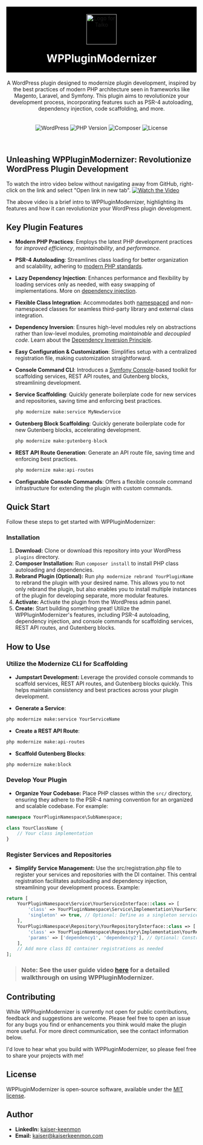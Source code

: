 

<p align="center" style="background-color:black; padding:20px; margin-bottom:0;">
  <img src="https://raw.githubusercontent.com/kaiserkeenmon/WPPluginModernizer/master/wppm-logo.png" width="80" alt="Logo for Taiko" />
</p>

<h1 align="center" style="background-color:black; color: white; padding-bottom: 20px; margin-top:0;">
  WPPluginModernizer
</h1>

<div align="center">
A WordPress plugin designed to modernize plugin development, inspired by the best practices of modern PHP 
architecture seen in frameworks like Magento, Laravel, and Symfony. This plugin aims to revolutionize your development 
process, incorporating features such as PSR-4 autoloading, dependency injection, code scaffolding, and more.
</div>

<div align="center" style="padding: 20px 0;">


![WordPress](https://img.shields.io/badge/WordPress-%3E%3D5.8-blue.svg)
![PHP Version](https://img.shields.io/badge/PHP-%3E%3D8.1-777BB4.svg)
![Composer](https://img.shields.io/badge/Composer-Enabled-885630.svg)
![License](https://img.shields.io/badge/license-MIT-green.svg)
</div>

## Unleashing WPPluginModernizer: Revolutionize WordPress Plugin Development

To watch the intro video below without navigating away from GitHub, right-click on the link and select "Open link in new tab". 
[![Watch the Video](https://raw.githubusercontent.com/kaiserkeenmon/WPPluginModernizer/master/thumb.png)](https://youtu.be/gdDSBzfBm50?si=ak1Uheubbe4oMeQj "WPPluginModernizer Intro")

The above video is a brief intro to WPPluginModernizer, highlighting its features and how it can revolutionize your WordPress plugin development.

## Key Plugin Features

- **Modern PHP Practices**: Employs the latest PHP development practices for *improved efficiency*, *maintainability*, and *performance*.
- **PSR-4 Autoloading**: Streamlines class loading for better organization and scalability, adhering to [modern PHP standards](https://www.php-fig.org/psr/psr-4/).
- **Lazy Dependency Injection**: Enhances performance and flexibility by loading services only as needed, with easy swapping of implementations. More on [dependency injection](https://en.wikipedia.org/wiki/Dependency_injection).
- **Flexible Class Integration**: Accommodates both [namespaced](https://www.php.net/manual/en/language.namespaces.rationale.php) and non-namespaced classes for seamless third-party library and external class integration.
- **Dependency Inversion**: Ensures high-level modules rely on abstractions rather than low-level modules, promoting *maintainable* and *decoupled code*. Learn about the [Dependency Inversion Principle](https://en.wikipedia.org/wiki/Dependency_inversion_principle).
- **Easy Configuration & Customization**: Simplifies setup with a centralized registration file, making customization straightforward.
- **Console Command CLI**: Introduces a [Symfony Console](https://symfony.com/doc/current/components/console.html)-based toolkit for scaffolding services, REST API routes, and Gutenberg blocks, streamlining development.
    
- **Service Scaffolding**: Quickly generate boilerplate code for new services and repositories, saving time and enforcing best practices.  
    ```php
    php modernize make:service MyNewService
    ```
- **Gutenberg Block Scaffolding**: Quickly generate boilerplate code for new Gutenberg blocks, accelerating development.
    ```php
    php modernize make:gutenberg-block
    ```
- **REST API Route Generation**: Generate an API route file, saving time and enforcing best practices.
    ```php
    php modernize make:api-routes
    ```
- **Configurable Console Commands**: Offers a flexible console command infrastructure for extending the plugin with custom commands.


## Quick Start

Follow these steps to get started with WPPluginModernizer:

### Installation

1. **Download:** Clone or download this repository into your WordPress `plugins` directory.
2. **Composer Installation:** Run `composer install` to install PHP class autoloading and dependencies.
3. **Rebrand Plugin (Optional):** Run `php modernize rebrand YourPluginName` to rebrand the plugin with your desired name. This allows you to not only rebrand the plugin, but also enables you to install multiple instances of the plugin for developing separate, more modular features.
4. **Activate:** Activate the plugin from the WordPress admin panel.
5. **Create:** Start building something great! Utilize the WPPluginModernizer's features, including PSR-4 autoloading, dependency injection, and console commands for scaffolding services, REST API routes, and Gutenberg blocks.

## How to Use

### Utilize the Modernize CLI for Scaffolding
- **Jumpstart Development:** Leverage the provided console commands to scaffold services, REST API routes, and Gutenberg blocks quickly. This helps maintain consistency and best practices across your plugin development.

- **Generate a Service**:
```bash
php modernize make:service YourServiceName
```

- **Create a REST API Route**:
```bash
php modernize make:api-routes
```

- **Scaffold Gutenberg Blocks**:
```bash
php modernize make:block
```

### Develop Your Plugin
- **Organize Your Codebase:** Place PHP classes within the `src/` directory, ensuring they adhere to the PSR-4 naming convention for an organized and scalable codebase. For example:

```php
namespace YourPluginNamespace\SubNamespace;

class YourClassName {
    // Your class implementation
}
```

### Register Services and Repositories
- **Simplify Service Management:** Use the src/registration.php file to register your services and repositories with the DI container. This central registration facilitates autoloading and dependency injection, streamlining your development process. Example:

```php
return [
    YourPluginNamespace\Service\YourServiceInterface::class => [
        'class' => YourPluginNamespace\Service\Implementation\YourService::class,
        'singleton' => true, // Optional: Define as a singleton service
    ],
    YourPluginNamespace\Repository\YourRepositoryInterface::class => [
        'class' => YourPluginNamespace\Repository\Implementation\YourRepository::class,
        'params' => ['dependency1', 'dependency2'], // Optional: Constructor parameters
    ],
    // Add more class DI container registrations as needed
];
```

> ### Note: See the user guide video [here](https://youtu.be/74py3FYiX8U) for a detailed walkthrough on using WPPluginModernizer.

## Contributing

While WPPluginModernizer is currently not open for public contributions, feedback and suggestions are welcome. Please feel 
free to open an issue for any bugs you find or enhancements you think would make the plugin more useful. 
For more direct communication, see the contact information below.

I'd love to hear what you build with WPPluginModernizer, so please feel free to share your projects with me!

## License

WPPluginModernizer is open-source software, available under the [MIT license](LICENSE).

## Author

- **LinkedIn:** [kaiser-keenmon](https://linkedin.com/in/kaiser-keenmon)
- **Email:** [kaiser@kaiserkeenmon.com](mailto:kaiser@kaiserkeenmon.com)

